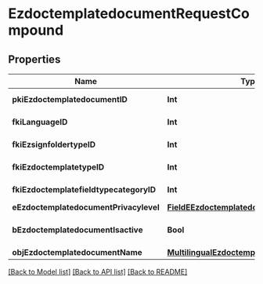 # EzdoctemplatedocumentRequestCompound

## Properties
Name | Type | Description | Notes
------------ | ------------- | ------------- | -------------
**pkiEzdoctemplatedocumentID** | **Int** | The unique ID of the Ezdoctemplatedocument | [optional] 
**fkiLanguageID** | **Int** | The unique ID of the Language.  Valid values:  |Value|Description| |-|-| |1|French| |2|English| | 
**fkiEzsignfoldertypeID** | **Int** | The unique ID of the Ezsignfoldertype. | [optional] 
**fkiEzdoctemplatetypeID** | **Int** | The unique ID of the Ezdoctemplatetype | 
**fkiEzdoctemplatefieldtypecategoryID** | **Int** | The unique ID of the Ezdoctemplatefieldtypecategory | 
**eEzdoctemplatedocumentPrivacylevel** | [**FieldEEzdoctemplatedocumentPrivacylevel**](FieldEEzdoctemplatedocumentPrivacylevel.md) |  | [optional] 
**bEzdoctemplatedocumentIsactive** | **Bool** | Whether the ezdoctemplatedocument is active or not | 
**objEzdoctemplatedocumentName** | [**MultilingualEzdoctemplatedocumentName**](MultilingualEzdoctemplatedocumentName.md) |  | 

[[Back to Model list]](../README.md#documentation-for-models) [[Back to API list]](../README.md#documentation-for-api-endpoints) [[Back to README]](../README.md)


